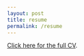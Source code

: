 ```yaml
---
layout: post
title: resume
permalink: /resume
---
```


[Click here for the full CV]({{site.path}}/assets/kozakiewicz-cv.pdf). 
&nbsp;

<!-- 

#### Education
<ul class="small">
<li>2014-present</li>
    <ul>
        <li>  <b>Ph.D. in Economics</b>; University of Bonn  </li>
    </ul>
    <li>2008 - 2014</li>
    <ul>
    <li> <b>B.S. and M.S. in Quantitative Methods in Economics</b>; Warsaw School of Economics.</li>
    </ul>
</ul>


    
#### Teaching Experience
<ul class="small">
<li>Summer 2019 and 2020</li>
    <ul>
        <li> Lecturer at the University of Bonn for Behavioral Economics (B.Sc.)  </li>
    </ul>
<li>Winter 2018/19</li>
    <ul>
    <li> TA at the University of Bonn for Research Module in Management and Applied Microeconomics (M.Sc.). </li>
    </ul>
</ul>


#### Honors and Grants
<ul class="small">
<li>2018 - present</li>
    <ul>
        <li> Research fellowship, Collaborative Research Center (CRC) TR 224  </li>
    </ul>
<li>Autumn 2018</li>
    <ul>
    <li> 6100  EUR  research  funding  for  the  project ``Misguided  Learning:   The  UnderlyingMechanisms'', Collaborative Research Center (CRC) TR 224 through project A1 </li>
    </ul>
<li>Autumn 2017</li>
        <ul>
    <li> 6000  EUR  research  funding  for  the  project “Experimental  Evidence  on  MisguidedLearning”, Institute for Applied Microeconomics, University of Bonn </li>
    </ul>
<li>2015 - 2018</li>
    <ul>
    <li>Doctoral scholarship, German Academic Research Service (DAAD)</li>
    </ul>
<li>2014 - 2015</li>
    <ul>
    <li>Doctoral scholarship, German Research Foundation (DFG)</li>
    </ul>
</ul> -->

